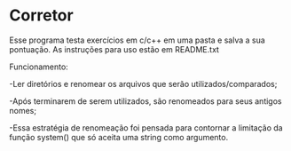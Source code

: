 # Corretor
Esse programa testa exercícios em c/c++ em uma pasta e salva a sua pontuação.
As instruções para uso estão em README.txt

Funcionamento:

  -Ler diretórios e renomear os arquivos que serão utilizados/comparados;
  
  -Após terminarem de serem utilizados, são renomeados para seus antigos nomes;
  
  -Essa estratégia de renomeação foi pensada para contornar a limitação da função
  system() que só aceita uma string como argumento.
  
